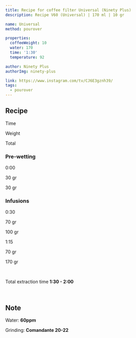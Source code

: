 ```yaml
---
title: Recipe for coffee filter Universal (Ninety Plus)
description: Recipe V60 (Universal) | 170 ml | 10 gr

name: Universal
method: pourover

properties:
  coffeeWeight: 10
  water: 170
  time: '1:30'
  temperature: 92

author: Ninety Plus
authorImg: ninety-plus

link: https://www.instagram.com/tv/CJ6E3gznh39/
tags:
  - pourover
---
```


## Recipe


<div class="time-line">

Time

Weight

Total

</div>

### Pre-wetting

<div class="time-line">

0:00

30 gr

30 gr

</div>


### Infusions

<div class="time-line">

0:30

70 gr

100 gr

</div>

<div class="time-line">

1:15

70 gr

170 gr

</div>
<br>

Total extraction time __1:30 - 2:00__

<br>
<div class="info-note">

## Note

Water: __60ppm__

Grinding: __Сomandante 20-22__
</div>


